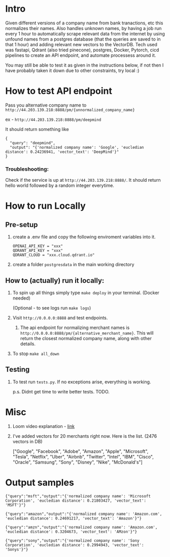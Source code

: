 # Intro
Given different versions of a company name from bank tranactions, etc this normalizes their names. Also handles unknown names, by having a job run every 1 hour to automatically scrape relevant data from the internet by using unfound names from a postgres database (that the queries are saved to in that 1 hour) and adding relevant new vectors to the VectorDB. Tech used was fastapi, Qdrant (also tried pinecone), postgres, Docker, Pytorch, cicd pipelines to create an API endpoint, and automate processess around it. 

You may still be able to test it as given in the instructions below, if not then I have probably taken it down due to other constraints, try local :)


# How to test API endpoint
Pass you alternative company name to `http://44.203.139.218:8888/pm/{unnormalized_company_name}`

ex - `http://44.203.139.218:8888/pm/deepmind`

It should return something like 
```
{
  "query": "deepmind",
  "output": "{'normalized company name': 'Google', 'eucledian distance': 0.24236941, 'vector_text': 'DeepMind'}"
}
```

### Troubleshooting:
Check if the service is up at `http://44.203.139.218:8888/`. It should return hello world followed by a random integer everytime.



# How to run Locally
## Pre-setup
1. create a .env file and copy the following enviroment variables into it.
    ```
    OPENAI_API_KEY = "xxx"
    QDRANT_API_KEY = "xxx"
    QDRANT_CLOUD = "xxx.cloud.qdrant.io"
    ```

2. create a folder `postgresdata` in the main working directory

## How to (actually) run it locally:

1. To spin up all things simply type `make deploy` in your terminal. (Docker needed)

    (Optional - to see logs run `make logs`) 

2. Visit `http://0.0.0.0:8888` and test endpoints.

    1. The api endpoint for normalizing merchant names is `http://0.0.0.0:8888/pm/{alternative_merchant_name}`. This will return the closest normalized company name, along with other details.

4. To stop `make all_down`

## Testing
1. To test run `tests.py`. If no exceptions arise, everything is working.

    p.s. Didnt get time to write better tests. TODO.


# Misc
1. Loom video explanation - <a href="https://www.loom.com/share/c89e534c2db84ae184f83dc9afcc97a1?sid=d91f292c-39b9-43d8-b4c6-d7ee0d52e3e9">link</a>


2. I've added vectors for 20 merchants right now. Here is the list. (2476 vectors in DB)

    ["Google", "Facebook", "Adobe", "Amazon", "Apple",
    "Microsoft",
    "Tesla",
    "Netflix",
    "Uber",
    "Airbnb",
    "Twitter",
    "Intel",
    "IBM",
    "Cisco",
    "Oracle",
    "Samsung",
    "Sony",
    "Disney",
    "Nike",
    "McDonald's"] 

# Output samples

```
{"query":"msft","output":"{'normalized company name': 'Microsoft Corporation', 'eucledian distance': 0.21803427, 'vector_text': 'MSFT'}"}

{"query":"amazon","output":"{'normalized company name': 'Amazon.com', 'eucledian distance': 0.24691217, 'vector_text': 'Amazon'}"}

{"query":"amzn","output":"{'normalized company name': 'Amazon.com', 'eucledian distance': 0.3204673, 'vector_text': 'AMzon'}"}

{"query":"sony","output":"{'normalized company name': 'Sony Corporation', 'eucledian distance': 0.2994943, 'vector_text': 'Sonys'}"}
```
